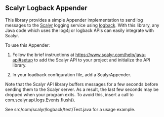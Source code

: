 Scalyr Logback Appender
---

This library provides a simple Appender implementation to send log messages to
the [Scalyr](https://www.scalyr.com) logging service using [logback](http://logback.qos.ch/).
With this library, any Java code which uses the log4j or logback APIs can easily integrate
with Scalyr.

To use this Appender:

1. Follow the brief instructions at https://www.scalyr.com/help/java-api#setup to add the Scalyr
   API to your project and initialize the API library.

2. In your loadback configuration file, add a ScalyrAppender.

Note that the Scalyr API library buffers messages for a few seconds before sending them to the Scalyr
server. As a result, the last few seconds may be dropped when your program exits. To avoid this,
insert a call to com.scalyr.api.logs.Events.flush().

See src/com/scalyr/logback/test/Test.java for a usage example.
